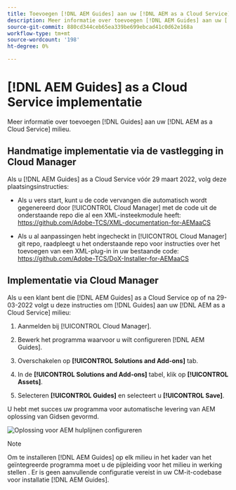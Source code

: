 ```yaml
---
title: Toevoegen [!DNL AEM Guides] aan uw [!DNL AEM as a Cloud Service] milieu
description: Meer informatie over toevoegen [!DNL AEM Guides] aan uw [!DNL AEM as a Cloud Service] milieu
source-git-commit: 880cd344ceb65ea339be699ebcad41c0d62e168a
workflow-type: tm+mt
source-wordcount: '198'
ht-degree: 0%

---
```


# [!DNL AEM Guides] as a Cloud Service implementatie

Meer informatie over toevoegen [!DNL Guides] aan uw [!DNL AEM as a Cloud Service] milieu.

## Handmatige implementatie via de vastlegging in Cloud Manager

Als u [!DNL AEM Guides] as a Cloud Service vóór 29 maart 2022, volg deze plaatsingsinstructies:

* Als u vers start, kunt u de code vervangen die automatisch wordt gegenereerd door [!UICONTROL Cloud Manager] met de code uit de onderstaande repo die al een XML-insteekmodule heeft: https://github.com/Adobe-TCS/XML-documentation-for-AEMaaCS

* Als u al aanpassingen hebt ingecheckt in [!UICONTROL Cloud Manager] git repo, raadpleegt u het onderstaande repo voor instructies over het toevoegen van een XML-plug-in in uw bestaande code: https://github.com/Adobe-TCS/DoX-Installer-for-AEMaaCS

## Implementatie via Cloud Manager

Als u een klant bent die [!DNL AEM Guides] as a Cloud Service op of na 29-03-2022 volgt u deze instructies om [!DNL Guides] aan uw [!DNL AEM as a Cloud Service] milieu:

1. Aanmelden bij [!UICONTROL Cloud Manager].

1. Bewerk het programma waarvoor u wilt configureren [!DNL AEM Guides].

1. Overschakelen op **[!UICONTROL Solutions and Add-ons]** tab.

1. In de **[!UICONTROL Solutions and Add-ons]** tabel, klik op **[!UICONTROL Assets]**.

1. Selecteren **[!UICONTROL Guides]** en selecteert u **[!UICONTROL Save]**.

U hebt met succes uw programma voor automatische levering van AEM oplossing van Gidsen gevormd.

![Oplossing voor AEM hulplijnen configureren](assets/addon-configuration.png)

>[!NOTE]
>
>Om te installeren [!DNL AEM Guides] op elk milieu in het kader van het geïntegreerde programma moet u de pijpleiding voor het milieu in werking stellen . Er is geen aanvullende configuratie vereist in uw CM-it-codebase voor installatie [!DNL AEM Guides].
